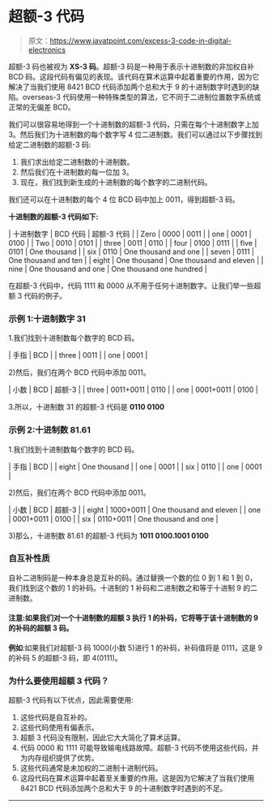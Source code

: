 # 超额-3 代码

> 原文：<https://www.javatpoint.com/excess-3-code-in-digital-electronics>

超额-3 码也被视为 **XS-3 码**。超额-3 码是一种用于表示十进制数的非加权自补 BCD 码。这段代码有偏见的表现。该代码在算术运算中起着重要的作用，因为它解决了当我们使用 8421 BCD 代码添加两个总和大于 9 的十进制数字时遇到的缺陷。overseas-3 代码使用一种特殊类型的算法，它不同于二进制位置数字系统或正常的无偏差 BCD。

我们可以很容易地得到一个十进制数的超额-3 代码，只需在每个十进制数字上加 3。然后我们为十进制数的每个数字写 4 位二进制数。我们可以通过以下步骤找到给定二进制数的超额-3 码:

1.  我们求出给定二进制数的十进制数。
2.  然后我们在十进制数的每一位加 3。
3.  现在，我们找到新生成的十进制数的每个数字的二进制代码。

我们还可以在十进制数的每个 4 位 BCD 码中加上 0011，得到超额-3 码。

**十进制数的超额-3 代码如下:**

| 十进制数字 | BCD 代码 | 超额-3 代码 |
| Zero | 0000 | 0011 |
| one | 0001 | 0100 |
| Two | 0010 | 0101 |
| three | 0011 | 0110 |
| four | 0100 | 0111 |
| five | 0101 | One thousand |
| six | 0110 | One thousand and one |
| seven | 0111 | One thousand and ten |
| eight | One thousand | One thousand and eleven |
| nine | One thousand and one | One thousand one hundred |

在超额-3 代码中，代码 1111 和 0000 从不用于任何十进制数字。让我们举一些超额 3 代码的例子。

### 示例 1:十进制数字 31

1.我们找到十进制数每个数字的 BCD 码。

| 手指 | BCD |
| three | 0011 |
| one | 0001 |

2)然后，我们在两个 BCD 代码中添加 0011。

| 小数 | BCD | 超额-3 |
| three | 0011+0011 | 0110 |
| one | 0001+0011 | 0100 |

3.所以，十进制数 31 的超额-3 代码是 **0110 0100**

### 示例 2:十进制数 81.61

1.我们找到十进制数每个数字的 BCD 码。

| 手指 | BCD |
| eight | One thousand |
| one | 0001 |
| six | 0110 |
| one | 0001 |

2)然后，我们在两个 BCD 代码中添加 0011。

| 小数 | BCD | 超额-3 |
| eight | 1000+0011 | One thousand and eleven |
| one | 0001+0011 | 0100 |
| six | 0110+0011 | One thousand and one |

3)那么，十进制数 81.61 的超额-3 代码为 **1011 0100.1001 0100**

### 自互补性质

自补二进制码是一种本身总是互补的码。通过替换一个数的位 0 到 1 和 1 到 0，我们找到这个数的 1 的补码。十进制的 1 补码和二进制数之和等于十进制 9 的二进制数。

#### 注意:如果我们对一个十进制数的超额 3 执行 1 的补码，它将等于该十进制数的 9 的补码的超额 3 码。

**例如**:如果我们对超额-3 码 1000(小数 5)进行 1 的补码，补码值将是 0111，这是 9 的补码 5 的超额-3 码，即 4(0111)。

### 为什么要使用超额 3 代码？

超额-3 代码有以下优点，因此需要使用:

1.  这些代码是自互补的。
2.  这些代码使用有偏表示。
3.  超额 3 代码没有限制，因此它大大简化了算术运算。
4.  代码 0000 和 1111 可能导致输电线路故障。超额-3 代码不使用这些代码，并为内存组织提供了优势。
5.  这些代码通常是未加权的二进制十进制代码。
6.  这段代码在算术运算中起着至关重要的作用。这是因为它解决了当我们使用 8421 BCD 代码添加两个总和大于 9 的十进制数字时遇到的不足。

* * *